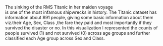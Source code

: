 The sinking of the RMS Titanic in her maiden voyage is one of the most infamous shipwrecks in history. The Titanic dataset has information about 891 people, giving some basic information about them viz.their Age, Sex, Class ,the fare they paid and most importantly if they survived the disaster or no. In this visualization I  represented the counts of people survived (1) and not survived (0) across age groups and further classified each Age group across Sex and Class. 
